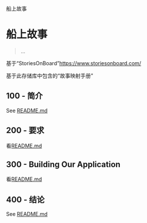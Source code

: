 船上故事

# 船上故事

> ...

基于“StoriesOnBoard”<https://www.storiesonboard.com/>

基于此存储库中包含的“故事映射手册”

## 100 - 简介

See [README.md](./100/README.md)

## 200 - 要求

看[README.md](./200/README.md)

## 300 - Building Our Application

看[README.md](./300/README.md)

## 400 - 结论

See [README.md](./400/README.md)
